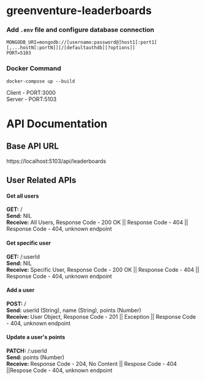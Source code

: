 # greenventure-leaderboards

### Add `.env` file and configure database connection
```
MONGODB_URI=mongodb://[username:password@]host1[:port1][,...hostN[:portN]][/[defaultauthdb][?options]]
PORT=5103
```
### Docker Command
```
docker-compose up --build
```
Client - PORT:3000 <br>
Server - PORT:5103

# API Documentation

## Base API URL
https://localhost:5103/api/leaderboards

## User Related APIs

#### Get all users
**GET:** /<br>
**Send:** NIL <br>
**Receive:** All Users, Response Code - 200 OK || Response Code - 404 || Response Code - 404, unknown endpoint

#### Get specific user
**GET:** /:userId <br>
**Send:** NIL <br>
**Receive:** Specific User, Response Code - 200 OK || Response Code - 404 || Response Code - 404, unknown endpoint

#### Add a user
**POST:** / <br>
**Send:** userId (String), name (String), points (Number)<br>
**Receive:**  User Object, Response Code - 201 || Exception || Response Code - 404, unknown endpoint

#### Update a user's points
**PATCH:** /:userId <br>
**Send:** points (Number) <br>
**Receive:** Response Code - 204, No Content || Respose Code - 404 ||Respose Code - 404, unknown endpoint
